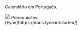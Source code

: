 <br/>
Calendário em Português.
<br/><br/>
<img src='http://rafael-developer.com/wp-content/uploads/2025/03/Captura-de-tela-de-2025-03-29-03-38-42.png'>
Prerequisites:<br/>
[Fyne](https://docs.fyne.io/started/)

